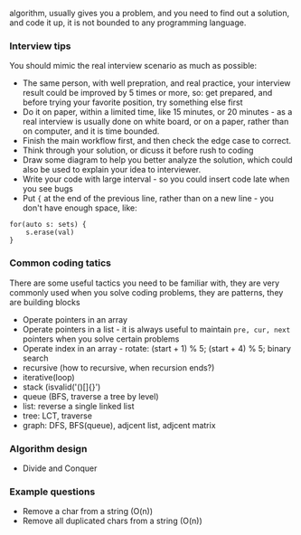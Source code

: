 algorithm, usually gives you a problem, and you need to find out a solution, and code it up, it is not bounded to any programming language.

### Interview tips
You should mimic the real interview scenario as much as possible:
* The same person, with well prepration, and real practice, your interview result could be improved by 5 times or more, so: get prepared, and before trying your favorite position, try something else first
* Do it on paper, within a limited time, like 15 minutes, or 20 minutes - as a real interview is usually done on white board, or on a paper, rather than on computer, and it is time bounded.
* Finish the main workflow first, and then check the edge case to correct.
* Think through your solution, or dicuss it before rush to coding
* Draw some diagram to help you better analyze the solution, which could also be used to explain your idea to interviewer.
* Write your code with large interval - so you could insert code late when you see bugs
* Put `{` at the end of the previous line, rather than on a new line - you don't have enough space, like:

```
for(auto s: sets) {
    s.erase(val)
}
```

### Common coding tatics 
There are some useful tactics you need to be familiar with, they are very commonly used when you solve coding problems, they are patterns, they are building blocks
* Operate pointers in an array
* Operate pointers in a list - it is always useful to maintain `pre, cur, next` pointers when you solve certain problems
* Operate index in an array - rotate: (start + 1) % 5; (start + 4) % 5;  binary search
* recursive (how to recursive, when recursion ends?)
* iterative(loop)
* stack (isvalid('()[]{}')
* queue (BFS, traverse a tree by level)
* list: reverse a single linked list
* tree: LCT, traverse
* graph: DFS, BFS(queue), adjcent list, adjcent matrix

### Algorithm design
* Divide and Conquer


### Example questions
* Remove a char from a string (O(n))
* Remove all duplicated chars from a string (O(n))
